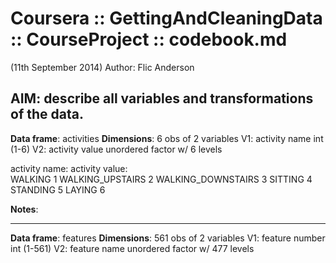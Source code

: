 Coursera :: GettingAndCleaningData :: CourseProject :: codebook.md
========================================================
(11th September 2014)
Author: Flic Anderson

AIM:  describe all variables and transformations of the data.
--------------------------------------------------------------------------------

**Data frame**: activities
**Dimensions**: 6 obs of 2 variables
        V1: activity name       int (1-6)
        V2: activity value      unordered factor w/ 6 levels
       
activity name:          activity value:                  
WALKING                 1
WALKING_UPSTAIRS        2
WALKING_DOWNSTAIRS      3
SITTING                 4
STANDING                5
LAYING                  6

**Notes**:


--------------------------------------------------------------------------------

**Data frame**: features
**Dimensions**: 561 obs of 2 variables
        V1: feature number      int (1-561)
        V2: feature name        unordered factor w/ 477 levels
        


